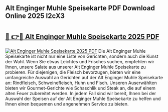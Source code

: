 ## Alt Enginger Muhle Speisekarte PDF Download Online 2025 I2cX3

# <h2><a href="http://gcdu7mr.nevu.top/?p=Alt+Enginger+Muhle+Speisekarte">🔗 👉🔴 Alt Enginger Muhle Speisekarte 2025 PDF</a></h2>

[![Alt Enginger Muhle Speisekarte 2025 PDF](https://i.imgur.com/dBaPXMq.png)](http://gcdu7mr.nevu.top/?p=Alt+Enginger+Muhle+Speisekarte)
Die Alt Enginger Muhle Speisekarte ist nicht nur eine Liste von Gerichten, sondern auch die Kunst der Wahl. Wenn Sie etwas Leichtes und Frisches suchen, empfehlen wir Ihnen, unsere Salate aus unserer Alt Enginger Muhle Speisekarte zu probieren. Für diejenigen, die Fleisch bevorzugen, bieten wir eine umfangreiche Auswahl an Gerichten auf der Alt Enginger Muhle Speisekarte an: Rindfleisch, Schweinefleisch, Huhn und Fisch. Unseren Auserwählten bieten wir Gourmet-Gerichte wie Schaschlik und Steak an, die auf einem alten Feuer zubereitet werden. In jedem Fall sind wir bereit, Ihnen bei der Auswahl der Speisen auf der Alt Enginger Muhle Speisekarte zu helfen und Ihnen einen bequemen und angenehmen Service zu bieten.

